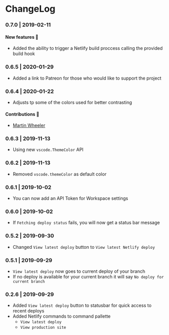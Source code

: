 # ChangeLog

### 0.7.0 | 2019-02-11

#### New features 🎉

* Added the ability to trigger a Netlify build proccess calling the provided build hook

### 0.6.5 | 2020-01-29

* Added a link to Patreon for those who would like to support the project 

### 0.6.4 | 2020-01-22

* Adjusts tp some of the colors used for better contrasting

#### Contributions 🎉

* [Martin Wheeler](https://github.com/martinwheeler)

### 0.6.3 | 2019-11-13

* Using new `vscode.ThemeColor` API

### 0.6.2 | 2019-11-13

* Removed `vscode.themeColor` as default color

### 0.6.1 | 2019-10-02

* You can now add an API Token for Workspace settings

### 0.6.0 | 2019-10-02

* If `Fetching deploy status` fails, you will now get a status bar message

### 0.5.2 | 2019-09-30

* Changed `View latest deploy` button to `View latest Netlify deploy`

### 0.5.1 | 2019-09-29

* `View latest deploy` now goes to current deploy of your branch
* If no deploy is available for your current branch it will say `No deploy for current branch`

### 0.2.6 | 2019-09-29

* Added `View latest deploy` button to statusbar for quick access to recent deploys
* Added Netlify commands to command pallette
  - `View latest deploy`
  - `View production site`
